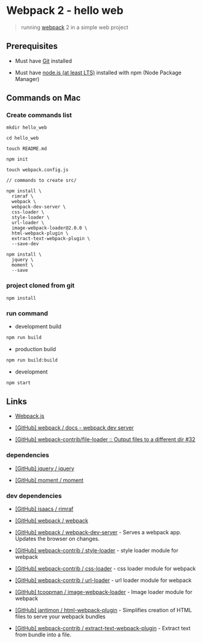 # Webpack 2 - hello web

> running [webpack](https://webpack.js.org/) 2 in a simple web project

## Prerequisites

* Must have [Git](http://git-scm.com/) installed

* Must have [node.js (at least LTS)](http://nodejs.org/) installed with npm (Node Package Manager)


## Commands on Mac

### Create commands list

```
mkdir hello_web

cd hello_web

touch README.md

npm init

touch webpack.config.js

// commands to create src/

npm install \
  rimraf \
  webpack \
  webpack-dev-server \
  css-loader \
  style-loader \
  url-loader \
  image-webpack-loader@2.0.0 \
  html-webpack-plugin \
  extract-text-webpack-plugin \
  --save-dev

npm install \
  jquery \
  moment \
  --save

```

### project cloned from git

```
npm install
```

### run command

* development build

```bash
npm run build
```

* production build

```bash
npm run build:build
```

* development

```bash
npm start
```

## Links

* [Webpack.js](https://webpack.js.org/)

* [[GitHub] webpack / docs - webpack dev server](https://github.com/webpack/docs/wiki/webpack-dev-server)

* [[GitHub] webpack-contrib/file-loader :: Output files to a different dir #32](https://github.com/webpack-contrib/file-loader/issues/32)

### dependencies

* [[GitHub] jquery / jquery](https://github.com/jquery/jquery)

* [[GitHub] moment / moment](https://github.com/moment/moment)

### dev dependencies

* [[GitHub] isaacs / rimraf](https://github.com/isaacs/rimraf)

* [[GitHub] webpack / webpack](https://github.com/webpack/webpack)

* [[GitHub] webpack / webpack-dev-server](https://github.com/webpack/webpack-dev-server) - Serves a webpack app. Updates the browser on changes.

* [[GitHub] webpack-contrib / style-loader](https://github.com/webpack-contrib/style-loader) - style loader module for webpack

* [[GitHub] webpack-contrib / css-loader](https://github.com/webpack-contrib/css-loader) - css loader module for webpack

* [[GitHub] webpack-contrib / url-loader](https://github.com/webpack-contrib/url-loader) - url loader module for webpack

* [[GitHub] tcoopman / image-webpack-loader](https://github.com/tcoopman/image-webpack-loader) - Image loader module for webpack

* [[GitHub] jantimon / html-webpack-plugin](https://github.com/jantimon/html-webpack-plugin) - Simplifies creation of HTML files to serve your webpack bundles

* [[GitHub] webpack-contrib / extract-text-webpack-plugin](https://github.com/webpack-contrib/extract-text-webpack-plugin) - Extract text from bundle into a file.
